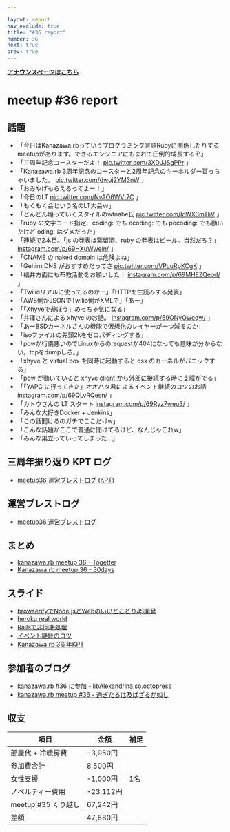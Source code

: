 ```yaml
---

layout: report
nav_exclude: true
title: "#36 report"
number: 36
next: true
prev: true
---
```


<p> <a href="/36/"><strong>アナウンスページはこちら</strong></a></p>

meetup #36 report
==================

話題
----

-   「今日はKanazawa.rbっていうプログラミング言語Rubyに関係したりするmeetupがあります。できるエンジニアにもまれて圧倒的成長するぞ」
-   「三周年記念コースターだよ！ [pic.twitter.com/3XDJJSgPPr](https://twitter.com/Yukimitsu_Izawa/status/637471896066392064/photo/1) 」
-   「Kanazawa.rb 3周年記念のコースターと2周年記念のキーホルダー貰っちゃいました。 [pic.twitter.com/dwuj2YM3nW](https://twitter.com/miyakawa2449/status/637475220039688192/photo/1) 」
-   「おみやげもらえるってよー！」
-   「今日のLT  [pic.twitter.com/NvAO6WVt7C](https://twitter.com/BeMarble/status/637484206889693184/photo/1) 」
-   「もくもく会という名のLT大会ｗ」
-   「どんどん煽っていくスタイルのwtnabe氏 [pic.twitter.com/IoWX3mTliV](https://twitter.com/Yukimitsu_Izawa/status/637487755635744768/photo/1) 」
-   「ruby の文字コード指定、coding: でも ecoding: でも pocoding: でも動いたけど oding: はダメだった」
-   「連続で2本目。「js の発表は蒸留酒、ruby の発表はビール。当然だろ？」 [instagram.com/p/69HXuWwein/](https://instagram.com/p/69HXuWwein/) 」
-   「CNAME の naked domain は危険よね」
-   「Gehirn DNS がおすすめだってさ [pic.twitter.com/VPcuRpKCgK](https://twitter.com/rch850/status/637493331220533248/photo/1) 」
-   「福井方面にも布教活動をお願いした！ [instagram.com/p/69MHEZQeod/](https://instagram.com/p/69MHEZQeod/) 」
-   「Twilioリアルに使ってるのかー」「HTTPを生読みする発表」
-   「AWS側がJSONでTwilio側がXMLで」「あー」
-   「「Xhyveで遊ぼう」めっちゃ気になる」
-   「井澤さんによる xhyve のお話。 [instagram.com/p/69ONyOweqw/](https://instagram.com/p/69ONyOweqw/) 」
-   「あーBSDカーネルさんの機能で仮想化のレイヤーが一つ減るのか」
-   「isoファイルの先頭2kをゼロパディングする」
-   「powが行儀悪いのでLinuxからのrequestが404になっても意味が分からない。tcpをdumpしろ。」
-   「xhyve と virtual box を同時に起動すると osx のカーネルがパニックする」
-   「pow が動いていると xhyve client から外部に接続する時に支障がでる」
-   「「YAPC に行ってきた」オオハタ君によるイベント継続のコツのお話 [instagram.com/p/69QLvRQesn/](https://instagram.com/p/69QLvRQesn/) 」
-   「カトウさんの LT スタート [instagram.com/p/69Ryz7weu3/](https://instagram.com/p/69Ryz7weu3/) 」
-   「みんな大好きDocker + Jenkins」
-   「この話聞けるのガチでここだけw」
-   「こんな話題がここで普通に聞けてるけど、なんじゃこれw」
-   「みんな巣立っていってしまった…」

三周年振り返り KPT ログ
-----------------------

-   [meetup36 運営ブレストログ (KPT)](https://github.com/kanazawarb/meetup/wiki/meetup36-%E9%81%8B%E5%96%B6%E3%83%96%E3%83%AC%E3%82%B9%E3%83%88%E3%83%AD%E3%82%B0-(KPT))

運営ブレストログ
----------------

-   [meetup36 運営ブレストログ](https://github.com/kanazawarb/meetup/wiki/meetup36-%E9%81%8B%E5%96%B6%E3%83%96%E3%83%AC%E3%82%B9%E3%83%88%E3%83%AD%E3%82%B0)

まとめ
------

-   [kanazawa.rb meetup 36 - Togetter](http://togetter.com/li/867022)
-   [Kanazawa.rb meetup 36 - 30days](http://30d.jp/kzrb/26)

スライド
--------

-   [browserifyでNode.jsとWebのいいとこどりJS開発](https://speakerdeck.com/wtnabe/browserify-beyond-differences-of-node-and-web)
-   [heroku real world](https://speakerdeck.com/wtnabe/heroku-real-world)
-   [Railsで非同期処理](https://speakerdeck.com/wtnabe/rails-async-process-with-sidekiq)
-   [イベント継続のコツ](http://www.slideshare.net/cottondesu/ss-52213333)
-   [Kanazawa.rb 3周年KPT](http://www.slideshare.net/cottondesu/kanazawarb-3kpt)

参加者のブログ
--------------

-   [kanazawa.rb #36 に参加 - libAlexandrina.so.octopress](http://octopress.phalanxware.com/blog/2015/08/30/kanazawa-rb-36-ni-sanka/)
-   [kanazawa.rb meetup #36 - 過ぎたるは及ばざるが如し](http://cotton-desu.hatenablog.com/entry/2015/08/31/230621)

収支
----

 | 項目                   | 金額        | 補足   |
 | ---------------------- | ----------- | ------ |
 | 部屋代 + 冷暖房費      | -3,950円    |        |
 | 参加費合計             | 8,500円     |        |
 | 女性支援               | -1,000円    | 1名    |
 | ノベルティー費用       | -23,112円   |        |
 | meetup #35 くり越し    | 67,242円    |        |
 | 差額                   | 47,680円    |        |


